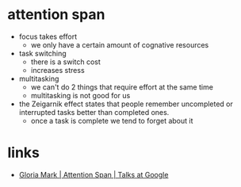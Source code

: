 # attention span

* focus takes effort
  * we only have a certain amount of cognative resources
* task switching
  * there is a switch cost
  * increases stress
* multitasking
  * we can't do 2 things that require effort at the same time
  * multitasking is not good for us
* the Zeigarnik effect states that people remember uncompleted or interrupted tasks better than completed ones.
  * once a task is complete we tend to forget about it

# links
* [Gloria Mark | Attention Span | Talks at Google](https://www.youtube.com/watch?v=jqqTInqdGCE)
